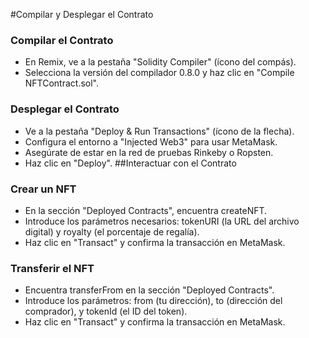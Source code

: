 #Compilar y Desplegar el Contrato
### Compilar el Contrato
-  En Remix, ve a la pestaña "Solidity Compiler" (ícono del compás).
- Selecciona la versión del compilador 0.8.0 y haz clic en "Compile NFTContract.sol".
### Desplegar el Contrato
- Ve a la pestaña "Deploy & Run Transactions" (ícono de la flecha).
- Configura el entorno a "Injected Web3" para usar MetaMask.
- Asegúrate de estar en la red de pruebas Rinkeby o Ropsten.
- Haz clic en "Deploy".
##Interactuar con el Contrato
### Crear un NFT
- En la sección "Deployed Contracts", encuentra createNFT.
- Introduce los parámetros necesarios: tokenURI (la URL del archivo digital) y royalty (el porcentaje de regalía).
- Haz clic en "Transact" y confirma la transacción en MetaMask.
### Transferir el NFT
- Encuentra transferFrom en la sección "Deployed Contracts".
- Introduce los parámetros: from (tu dirección), to (dirección del comprador), y tokenId (el ID del token).
- Haz clic en "Transact" y confirma la transacción en MetaMask.
